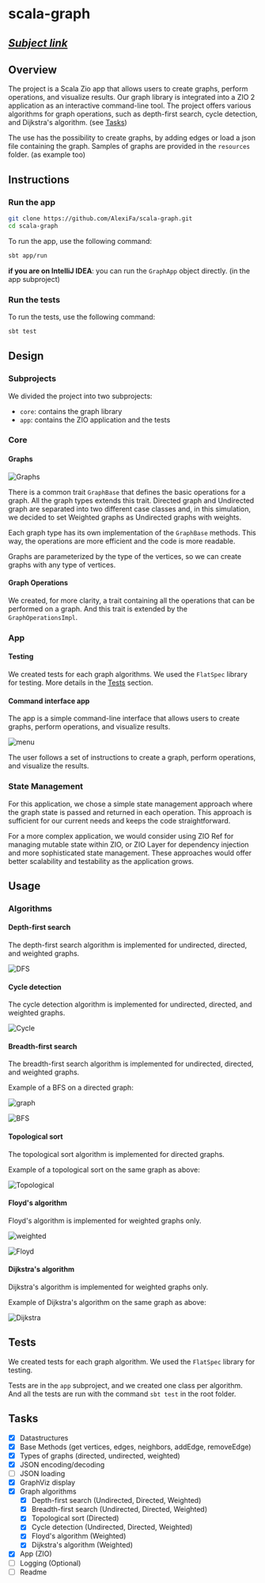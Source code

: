 # scala-graph

## ***[Subject link](./INSTRUCTIONS.md)***

## Overview

The project is a Scala Zio app that allows users to create graphs, perform operations, and visualize results.
Our graph library is integrated into a ZIO 2 application as an interactive command-line tool.
The project offers various algorithms for graph operations, such as depth-first search, cycle detection, and Dijkstra's algorithm. (see [Tasks](#tasks))

The use has the possibility to create graphs, by adding edges or load a json file containing the graph.
Samples of graphs are provided in the `resources` folder. (as example too)

## Instructions

### Run the app

```bash
git clone https://github.com/AlexiFa/scala-graph.git
cd scala-graph
```

To run the app, use the following command:

```bash
sbt app/run
```

**if you are on IntelliJ IDEA**: you can run the `GraphApp` object directly. (in the app subproject)

### Run the tests

To run the tests, use the following command:

```bash
sbt test
```

## Design

### Subprojects

We divided the project into two subprojects:

- `core`: contains the graph library
- `app`: contains the ZIO application and the tests

### Core

#### Graphs

![Graphs](./assets/images/graphClass.png)

There is a common trait `GraphBase` that defines the basic operations for a graph. All the graph types extends this trait.
Directed graph and Undirected graph are separated into two different case classes and, in this simulation, we decided to set Weighted graphs as Undirected graphs with weights.

Each graph type has its own implementation of the `GraphBase` methods. This way, the operations are more efficient and the code is more readable.

Graphs are parameterized by the type of the vertices, so we can create graphs with any type of vertices.

#### Graph Operations

We created, for more clarity, a trait containing all the operations that can be performed on a graph. And this trait is extended by the `GraphOperationsImpl`.

### App

#### Testing

We created tests for each graph algorithms. We used the `FlatSpec` library for testing. More details in the [Tests](#tests) section.

#### Command interface app

The app is a simple command-line interface that allows users to create graphs, perform operations, and visualize results.

![menu](./assets/images/menu.png)

The user follows a set of instructions to create a graph, perform operations, and visualize the results.

### State Management

For this application, we chose a simple state management approach where the graph state
is passed and returned in each operation. This approach is sufficient for our current needs
and keeps the code straightforward.

For a more complex application, we would consider using ZIO Ref for managing mutable state
within ZIO, or ZIO Layer for dependency injection and more sophisticated state management.
These approaches would offer better scalability and testability as the application grows.

## Usage

### Algorithms

#### Depth-first search

The depth-first search algorithm is implemented for undirected, directed, and weighted graphs.

![DFS](./assets/images/dfs.png)

#### Cycle detection

The cycle detection algorithm is implemented for undirected, directed, and weighted graphs.

![Cycle](./assets/images/cycle.png)

#### Breadth-first search

The breadth-first search algorithm is implemented for undirected, directed, and weighted graphs.

Example of a BFS on a directed graph:

![graph](./assets/images/diGraphEx.png)

![BFS](./assets/images/bfs.png)

#### Topological sort

The topological sort algorithm is implemented for directed graphs.

Example of a topological sort on the same graph as above:

![Topological](./assets/images/topo.png)

#### Floyd's algorithm

Floyd's algorithm is implemented for weighted graphs only.

![weighted](./assets/images/weightGraphEx.png)

![Floyd](./assets/images/floyd.png)

#### Dijkstra's algorithm

Dijkstra's algorithm is implemented for weighted graphs only.

Example of Dijkstra's algorithm on the same graph as above:

![Dijkstra](./assets/images/dijkstra.png)

## Tests

We created tests for each graph algorithm. We used the `FlatSpec` library for testing.

Tests are in the `app` subproject, and we created one class per algorithm. And all the tests are run with the command `sbt test` in the root folder.

## Tasks

- [x] Datastructures
- [x] Base Methods (get vertices, edges, neighbors, addEdge, removeEdge)
- [x] Types of graphs (directed, undirected, weighted)
- [x] JSON encoding/decoding
- [ ] JSON loading
- [x] GraphViz display
- [x] Graph algorithms
  - [x] Depth-first search (Undirected, Directed, Weighted)
  - [x] Breadth-first search (Undirected, Directed, Weighted)
  - [x] Topological sort (Directed)
  - [x] Cycle detection (Undirected, Directed, Weighted)
  - [x] Floyd's algorithm (Weighted)
  - [x] Dijkstra's algorithm (Weighted)
- [x] App (ZIO)
- [ ] Logging (Optional)
- [ ] Readme